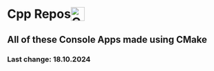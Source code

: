 # <div style="display: flex; align-items: center;">Cpp Repos <a><img src="https://img.icons8.com/?size=100&id=40669&format=png&color=000000" width="32" height="32" alt="C++"/></a></div> #
## All of these Console Apps made using CMake ##
### <p>Last change: <time>18.10.2024</time></p> ###


